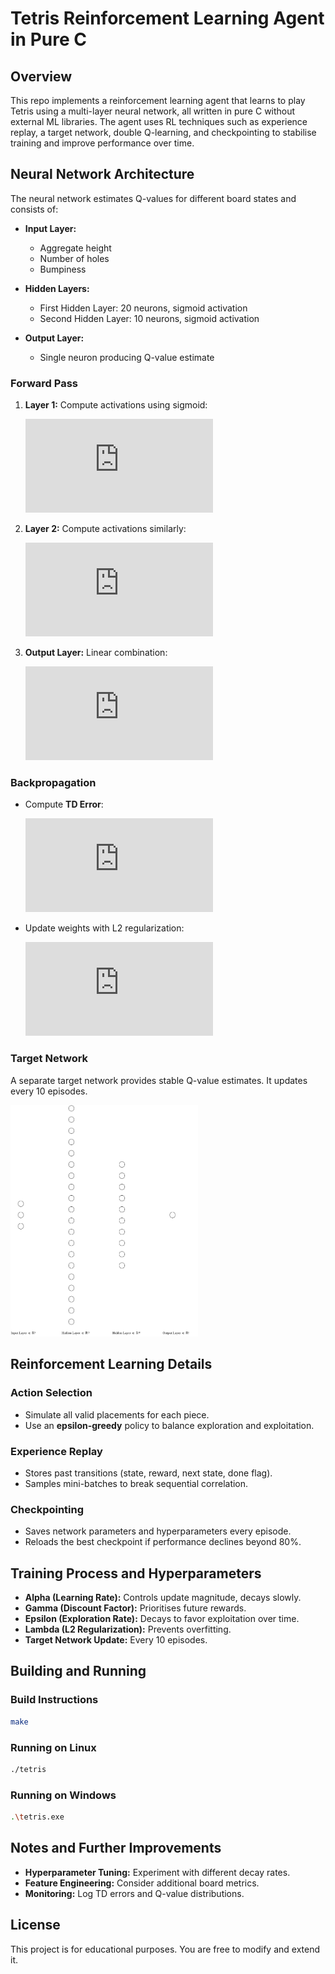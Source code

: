 # Tetris Reinforcement Learning Agent in Pure C

## Overview
This repo implements a reinforcement learning agent that learns to play Tetris using a multi-layer neural network, all written in pure C without external ML libraries. The agent uses RL techniques such as experience replay, a target network, double Q-learning, and checkpointing to stabilise training and improve performance over time.

## Neural Network Architecture
The neural network estimates Q-values for different board states and consists of:

- **Input Layer:**
  - Aggregate height
  - Number of holes
  - Bumpiness

- **Hidden Layers:**
  - First Hidden Layer: 20 neurons, sigmoid activation
  - Second Hidden Layer: 10 neurons, sigmoid activation

- **Output Layer:**
  - Single neuron producing Q-value estimate

### Forward Pass
1. **Layer 1:** Compute activations using sigmoid:  

   ![\Large \color{White} h^{(1)}_i = \sigma(\sum W1_{ij} x_j + b1_i)](https://latex.codecogs.com/svg.latex?%5CLarge%20%5Ccolor%7BWhite%7D%20h%5E%7B(1)%7D_i%20%3D%20%5Csigma(%5Csum%20W1_%7Bij%7D%20x_j%20%2B%20b1_i))

2. **Layer 2:** Compute activations similarly:  

   ![\Large \color{White} h^{(2)}_k = \sigma(\sum W2_{ki} h^{(1)}_i + b2_k)](https://latex.codecogs.com/svg.latex?%5CLarge%20%5Ccolor%7BWhite%7D%20h%5E%7B(2)%7D_k%20%3D%20%5Csigma(%5Csum%20W2_%7Bki%7D%20h%5E%7B(1)%7D_i%20%2B%20b2_k))

3. **Output Layer:** Linear combination:  

   ![\Large \color{White} Q = \sum W3_{k} h^{(2)}_k + b3](https://latex.codecogs.com/svg.latex?%5CLarge%20%5Ccolor%7BWhite%7D%20Q%20%3D%20%5Csum%20W3_%7Bk%7D%20h%5E%7B(2)%7D_k%20%2B%20b3)

### Backpropagation
- Compute **TD Error**:

  ![\Large \color{White} \delta = \text{reward} + \gamma Q_{\text{next}} - Q_{\text{current}}](https://latex.codecogs.com/svg.latex?%5CLarge%20%5Ccolor%7BWhite%7D%20%5Cdelta%20%3D%20%5Ctext%7Breward%7D%20%2B%20%5Cgamma%20Q_%7B%5Ctext%7Bnext%7D%7D%20-%20Q_%7B%5Ctext%7Bcurrent%7D%7D)

- Update weights with L2 regularization:  

  ![\Large \color{White} W \leftarrow W + \alpha (\text{gradient} - \lambda W)](https://latex.codecogs.com/svg.latex?%5CLarge%20%5Ccolor%7BWhite%7D%20W%20%5Cleftarrow%20W%20%2B%20%5Calpha%20(%5Ctext%7Bgradient%7D%20-%20%5Clambda%20W))

### Target Network
A separate target network provides stable Q-value estimates. It updates every 10 episodes.

<img src="imgs/nn.svg" width="300"/>

## Reinforcement Learning Details
### Action Selection
- Simulate all valid placements for each piece.
- Use an **epsilon-greedy** policy to balance exploration and exploitation.

### Experience Replay
- Stores past transitions (state, reward, next state, done flag).
- Samples mini-batches to break sequential correlation.

### Checkpointing
- Saves network parameters and hyperparameters every episode.
- Reloads the best checkpoint if performance declines beyond 80%.

## Training Process and Hyperparameters
- **Alpha (Learning Rate):** Controls update magnitude, decays slowly.
- **Gamma (Discount Factor):** Prioritises future rewards.
- **Epsilon (Exploration Rate):** Decays to favor exploitation over time.
- **Lambda (L2 Regularization):** Prevents overfitting.
- **Target Network Update:** Every 10 episodes.

## Building and Running
### Build Instructions
```sh
make
```

### Running on Linux
```sh
./tetris
```
### Running on Windows
```sh
.\tetris.exe
```

## Notes and Further Improvements
- **Hyperparameter Tuning:** Experiment with different decay rates.
- **Feature Engineering:** Consider additional board metrics.
- **Monitoring:** Log TD errors and Q-value distributions.

## License
This project is for educational purposes. You are free to modify and extend it.